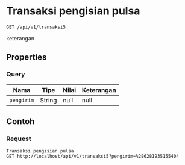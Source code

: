 # Transaksi pengisian pulsa
```http
GET /api/v1/transaksi5
```
keterangan
## Properties
### Query
Nama | Tipe | Nilai | Keterangan
--- | --- | --- | ---
<code>pengirim</code> | String | null | null

## Contoh

### Request
```http
Transaksi pengisian pulsa
GET http://localhost/api/v1/transaksi5?pengirim=%2B6281935155404
```
